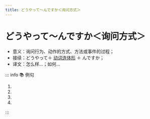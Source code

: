 ```yaml
---
title: どうやって～んですか＜询问方式＞
---
```


# どうやって～んですか＜询问方式＞

- 意义：询问行为、动作的方式、方法或事件的过程；
- 接续：どうやって＋ [动词连体形](../../verb.md#_4-动词的连体形-简体-连体修饰语) ＋ んですか；
- 译文：怎么样...；如何...

::: info :books: 例句

1. <grammer-content sentence='ギョーザは**どうやって[作る/つくる]んですか**。' trans='饺子怎么做的？' />
2. <grammer-content sentence='この[食べ物/たべもの]は[初めて/はじめて][見/み]ました。**どうやって[食べる/たべる]んですか**。' trans='这个食物我头次见。咋吃啊？' />
3. <grammer-content sentence='すみませんが、[駅/えき]までは**どうやって[行く/いく]んですか**。' trans='您好，请问车站怎么走？' />
4. <grammer-content sentence='[李/り]さんは**どうやって[日本語/にほんご]を[勉強/べんきょう]しているんですか**。' trans='小李怎么学日语的？' />

:::
